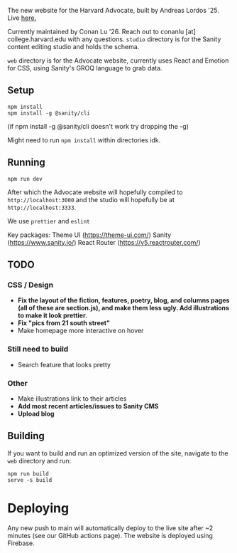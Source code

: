 The new website for the Harvard Advocate, built by Andreas Lordos '25. Live [here.](https://advo-website-beta.web.app/)

Currently maintained by Conan Lu '26. Reach out to conanlu \[at\] college.harvard.edu with any questions. 
`studio` directory is for the Sanity content editing studio and holds the schema.

`web` directory is for the Advocate website, currently uses React and Emotion for CSS, using Sanity's GROQ language to grab data.

## Setup

```
npm install
npm install -g @sanity/cli
```

(if npm install -g @sanity/cli doesn't work try dropping the -g)

Might need to run `npm install` within directories idk.

## Running
```
npm run dev
```

After which the Advocate website will hopefully compiled to `http://localhost:3000` and the studio will hopefully be at `http://localhost:3333`.

We use `prettier` and `eslint`

Key packages:
Theme UI (https://theme-ui.com/)
Sanity (https://www.sanity.io/)
React Router (https://v5.reactrouter.com/)


## TODO

### CSS / Design
- **Fix the layout of the fiction, features, poetry, blog, and columns pages (all of these are section.js), and make them less ugly. Add illustrations to make it look prettier.**
- **Fix "pics from 21 south street"**
- Make homepage more interactive on hover

### Still need to build
-   Search feature that looks pretty

### Other
- Make illustrations link to their articles
- **Add most recent articles/issues to Sanity CMS**
- **Upload blog**


## Building

If you want to build and run an optimized version of the site, navigate to the `web` directory and run:

```
npm run build
serve -s build
```

# Deploying

Any new push to main will automatically deploy to the live site after ~2 minutes (see our GitHub actions page). The website is deployed using Firebase.
